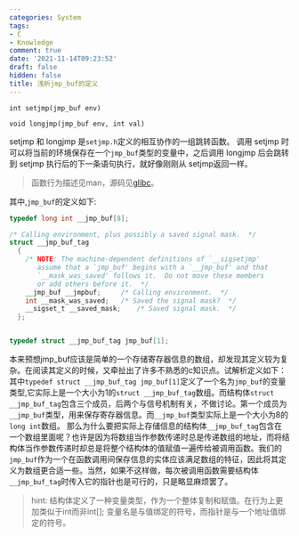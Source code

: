 ```yaml
---
categories: System
tags:
- C
- Knowledge
comment: true
date: '2021-11-14T09:23:52'
draft: false
hidden: false
title: 浅析jmp_buf的定义
---
```


<!--more-->
`int setjmp(jmp_buf env)`

`void longjmp(jmp_buf env, int val)`


setjmp 和 longjmp 是`setjmp.h`定义的相互协作的一组跳转函数。 调用 setjmp 时可以将当前的环境保存在一个`jmp_buf`类型的变量中，之后调用 longjmp 后会跳转到 setjmp 执行后的下一条语句执行，就好像刚刚从 setjmp返回一样。
> 函数行为描述见man，源码见[glibc](https://www.gnu.org/software/libc/)。

其中,`jmp_buf`的定义如下:
```c
typedef long int __jmp_buf[8];

/* Calling environment, plus possibly a saved signal mask.  */
struct __jmp_buf_tag
  {
    /* NOTE: The machine-dependent definitions of `__sigsetjmp'
       assume that a `jmp_buf' begins with a `__jmp_buf' and that
       `__mask_was_saved' follows it.  Do not move these members
       or add others before it.  */
    __jmp_buf __jmpbuf;		/* Calling environment.  */
    int __mask_was_saved;	/* Saved the signal mask?  */
    __sigset_t __saved_mask;	/* Saved signal mask.  */
  };


typedef struct __jmp_buf_tag jmp_buf[1];
```
本来预想jmp_buf应该是简单的一个存储寄存器信息的数组，却发现其定义较为复杂。在阅读其定义的时候，又牵扯出了许多不熟悉的c知识点。试解析定义如下：
其中`typedef struct __jmp_buf_tag jmp_buf[1]`定义了一个名为`jmp_buf`的变量类型,它实际上是一个大小为1的`struct __jmp_buf_tag`数组。而结构体`struct __jmp_buf_tag`包含三个成员，后两个与信号机制有关，不做讨论。第一个成员为`__jmp_buf`类型，用来保存寄存器信息。而`__jmp_buf`类型实际上是一个大小为8的`long int`数组。
那么为什么要把实际上存储信息的结构体`__jmp_buf_tag`包含在一个数组里面呢？也许是因为将数组当作参数传递时总是传递数组的地址，而将结构体当作参数传递时却总是将整个结构体的值赋值一遍传给被调用函数。我们的`jmp_buf`作为一个在函数调用间保存信息的实体应该满足数组的特征，因此将其定义为数组更合适一些。当然，如果不这样做，每次被调用函数需要结构体`__jmp_buf_tag`时传入它的指针也是可行的，只是略显麻烦罢了。

> hint:
> 结构体定义了一种变量类型，作为一个整体复制和赋值。在行为上更加类似于int而非int[];
> 变量名是与值绑定的符号，而指针是与一个地址值绑定的符号。

